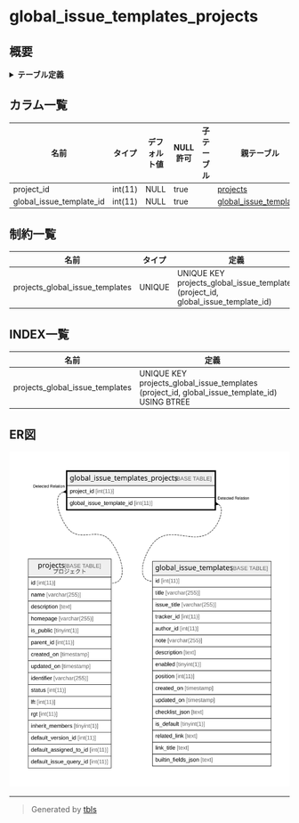 # global_issue_templates_projects

## 概要

<details>
<summary><strong>テーブル定義</strong></summary>

```sql
CREATE TABLE `global_issue_templates_projects` (
  `project_id` int(11) DEFAULT NULL,
  `global_issue_template_id` int(11) DEFAULT NULL,
  UNIQUE KEY `projects_global_issue_templates` (`project_id`,`global_issue_template_id`)
) ENGINE=InnoDB DEFAULT CHARSET=utf8mb4 COLLATE=utf8mb4_general_ci
```

</details>

## カラム一覧

| 名前                       | タイプ     | デフォルト値       | NULL許可   | 子テーブル      | 親テーブル                                               | コメント     |
| ------------------------ | ------- | ------------ | -------- | ---------- | --------------------------------------------------- | -------- |
| project_id               | int(11) | NULL         | true     |            | [projects](projects.md)                             |          |
| global_issue_template_id | int(11) | NULL         | true     |            | [global_issue_templates](global_issue_templates.md) |          |

## 制約一覧

| 名前                              | タイプ    | 定義                                                                                |
| ------------------------------- | ------ | --------------------------------------------------------------------------------- |
| projects_global_issue_templates | UNIQUE | UNIQUE KEY projects_global_issue_templates (project_id, global_issue_template_id) |

## INDEX一覧

| 名前                              | 定義                                                                                            |
| ------------------------------- | --------------------------------------------------------------------------------------------- |
| projects_global_issue_templates | UNIQUE KEY projects_global_issue_templates (project_id, global_issue_template_id) USING BTREE |

## ER図

![er](global_issue_templates_projects.svg)

---

> Generated by [tbls](https://github.com/k1LoW/tbls)
